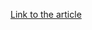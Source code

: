 [Link to the article](https://microsoft.com/security/blog/2022/07/05/hive-ransomware-gets-upgrades-in-rust/)
